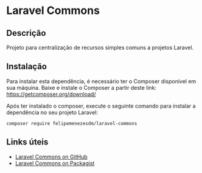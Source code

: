# Laravel Commons

## Descrição
Projeto para centralização de recursos simples comuns a projetos Laravel.

## Instalação
Para instalar esta dependência, é necessário ter o Composer disponível em sua máquina. Baixe e instale o Composer a partir deste link: https://getcomposer.org/download/

Após ter instalado o composer, execute o seguinte comando para instalar a dependência no seu projeto Laravel:

```
composer require felipemenezesdm/laravel-commons
```

## Links úteis

- [Laravel Commons on GitHub](https://github.com/FelipeMenezesDM/laravel-commons)
- [Laravel Commons on Packagist](https://packagist.org/packages/felipemenezesdm/laravel-commons)